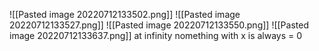 ![[Pasted image 20220712133502.png]]
![[Pasted image 20220712133527.png]]
![[Pasted image 20220712133550.png]]
![[Pasted image 20220712133637.png]]
at infinity nomething with x is always = 0